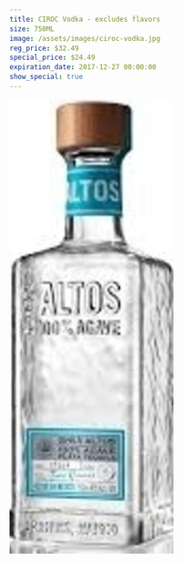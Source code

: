 ```yaml
---
title: CIROC Vodka - excludes flavors
size: 750ML
image: /assets/images/ciroc-vodka.jpg
reg_price: $32.49
special_price: $24.49
expiration_date: 2017-12-27 00:00:00
show_special: true
---
```



![](/assets/images/versions/olmeca-2-1---x----288-800x---.jpg)